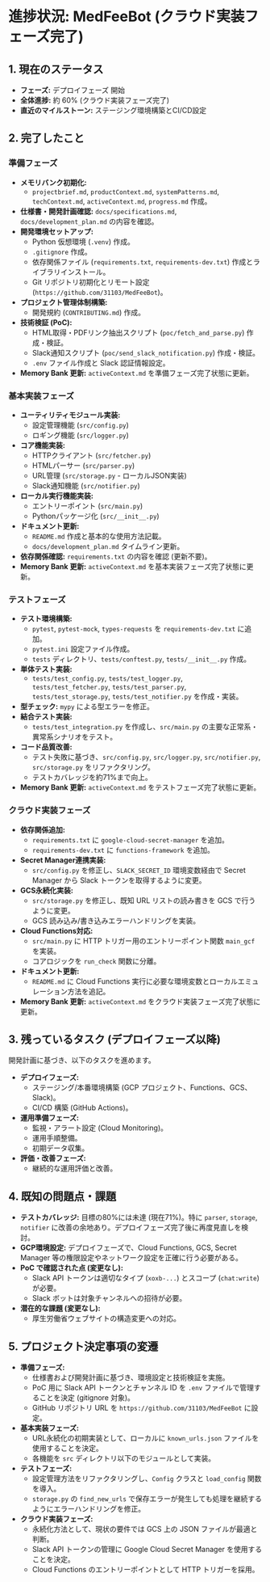 # **進捗状況: MedFeeBot (クラウド実装フェーズ完了)**

## **1. 現在のステータス**

- **フェーズ:** デプロイフェーズ 開始
- **全体進捗:** 約 60% (クラウド実装フェーズ完了)
- **直近のマイルストーン:** ステージング環境構築とCI/CD設定

## **2. 完了したこと**

### **準備フェーズ**

- **メモリバンク初期化:**
  - `projectbrief.md`, `productContext.md`, `systemPatterns.md`,
    `techContext.md`, `activeContext.md`, `progress.md` 作成。
- **仕様書・開発計画確認:** `docs/specifications.md`, `docs/development_plan.md`
  の内容を確認。
- **開発環境セットアップ:**
  - Python 仮想環境 (`.venv`) 作成。
  - `.gitignore` 作成。
  - 依存関係ファイル (`requirements.txt`, `requirements-dev.txt`)
    作成とライブラリインストール。
  - Git リポジトリ初期化とリモート設定 (`https://github.com/31103/MedFeeBot`)。
- **プロジェクト管理体制構築:**
  - 開発規約 (`CONTRIBUTING.md`) 作成。
- **技術検証 (PoC):**
  - HTML取得・PDFリンク抽出スクリプト (`poc/fetch_and_parse.py`) 作成・検証。
  - Slack通知スクリプト (`poc/send_slack_notification.py`) 作成・検証。
  - `.env` ファイル作成と Slack 認証情報設定。
- **Memory Bank 更新:** `activeContext.md` を準備フェーズ完了状態に更新。

### **基本実装フェーズ**

- **ユーティリティモジュール実装:**
  - 設定管理機能 (`src/config.py`)
  - ロギング機能 (`src/logger.py`)
- **コア機能実装:**
  - HTTPクライアント (`src/fetcher.py`)
  - HTMLパーサー (`src/parser.py`)
  - URL管理 (`src/storage.py` - ローカルJSON実装)
  - Slack通知機能 (`src/notifier.py`)
- **ローカル実行機能実装:**
  - エントリーポイント (`src/main.py`)
  - Pythonパッケージ化 (`src/__init__.py`)
- **ドキュメント更新:**
  - `README.md` 作成と基本的な使用方法記載。
  - `docs/development_plan.md` タイムライン更新。
- **依存関係確認:** `requirements.txt` の内容を確認 (更新不要)。
- **Memory Bank 更新:** `activeContext.md` を基本実装フェーズ完了状態に更新。

### **テストフェーズ**

- **テスト環境構築:**
  - `pytest`, `pytest-mock`, `types-requests` を `requirements-dev.txt` に追加。
  - `pytest.ini` 設定ファイル作成。
  - `tests` ディレクトリ、`tests/conftest.py`, `tests/__init__.py` 作成。
- **単体テスト実装:**
  - `tests/test_config.py`, `tests/test_logger.py`, `tests/test_fetcher.py`,
    `tests/test_parser.py`, `tests/test_storage.py`, `tests/test_notifier.py`
    を作成・実装。
- **型チェック:** `mypy` による型エラーを修正。
- **結合テスト実装:**
  - `tests/test_integration.py` を作成し、`src/main.py`
    の主要な正常系・異常系シナリオをテスト。
- **コード品質改善:**
  - テスト失敗に基づき、`src/config.py`, `src/logger.py`, `src/notifier.py`,
    `src/storage.py` をリファクタリング。
  - テストカバレッジを約71%まで向上。
- **Memory Bank 更新:** `activeContext.md` をテストフェーズ完了状態に更新。

### **クラウド実装フェーズ**

- **依存関係追加:**
  - `requirements.txt` に `google-cloud-secret-manager` を追加。
  - `requirements-dev.txt` に `functions-framework` を追加。
- **Secret Manager連携実装:**
  - `src/config.py` を修正し、`SLACK_SECRET_ID` 環境変数経由で Secret Manager
    から Slack トークンを取得するように変更。
- **GCS永続化実装:**
  - `src/storage.py` を修正し、既知 URL リストの読み書きを GCS
    で行うように変更。
  - GCS 読み込み/書き込みエラーハンドリングを実装。
- **Cloud Functions対応:**
  - `src/main.py` に HTTP トリガー用のエントリーポイント関数 `main_gcf` を実装。
  - コアロジックを `run_check` 関数に分離。
- **ドキュメント更新:**
  - `README.md` に Cloud Functions
    実行に必要な環境変数とローカルエミュレーション方法を追記。
- **Memory Bank 更新:** `activeContext.md`
  をクラウド実装フェーズ完了状態に更新。

## **3. 残っているタスク (デプロイフェーズ以降)**

開発計画に基づき、以下のタスクを進めます。

- **デプロイフェーズ:**
  - ステージング/本番環境構築 (GCP プロジェクト、Functions、GCS、Slack)。
  - CI/CD 構築 (GitHub Actions)。
- **運用準備フェーズ:**
  - 監視・アラート設定 (Cloud Monitoring)。
  - 運用手順整備。
  - 初期データ収集。
- **評価・改善フェーズ:**
  - 継続的な運用評価と改善。

## **4. 既知の問題点・課題**

- **テストカバレッジ:** 目標の80%には未達 (現在71%)。特に `parser`, `storage`,
  `notifier` に改善の余地あり。デプロイフェーズ完了後に再度見直しを検討。
- **GCP環境設定:** デプロイフェーズで、Cloud Functions, GCS, Secret Manager
  等の権限設定やネットワーク設定を正確に行う必要がある。
- **PoC で確認された点 (変更なし):**
  - Slack API トークンは適切なタイプ (`xoxb-...`) とスコープ (`chat:write`)
    が必要。
  - Slack ボットは対象チャンネルへの招待が必要。
- **潜在的な課題 (変更なし):**
  - 厚生労働省ウェブサイトの構造変更への対応。

## **5. プロジェクト決定事項の変遷**

- **準備フェーズ:**
  - 仕様書および開発計画に基づき、環境設定と技術検証を実施。
  - PoC 用に Slack API トークンとチャンネル ID を `.env`
    ファイルで管理することを決定 (gitignore 対象)。
  - GitHub リポジトリ URL を `https://github.com/31103/MedFeeBot` に設定。
- **基本実装フェーズ:**
  - URL永続化の初期実装として、ローカルに `known_urls.json`
    ファイルを使用することを決定。
  - 各機能を `src` ディレクトリ以下のモジュールとして実装。
- **テストフェーズ:**
  - 設定管理方法をリファクタリングし、`Config` クラスと `load_config`
    関数を導入。
  - `storage.py` の `find_new_urls`
    で保存エラーが発生しても処理を継続するようにエラーハンドリングを修正。
- **クラウド実装フェーズ:**
  - 永続化方法として、現状の要件では GCS 上の JSON ファイルが最適と判断。
  - Slack API トークンの管理に Google Cloud Secret Manager
    を使用することを決定。
  - Cloud Functions のエントリーポイントとして HTTP トリガーを採用。
